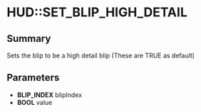 # HUD::SET_BLIP_HIGH_DETAIL

## Summary
Sets the blip to be a high detail blip (These are TRUE as default)

## Parameters
* **BLIP_INDEX** blipIndex
* **BOOL** value